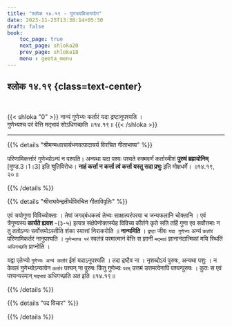 ```yaml
---
title: "श्लोक १४.१९ - गुणत्रयविभागयोग"
date: 2023-11-25T13:38:14+05:30
draft: false
book:
    toc_page: true
    next_page: shloka20
    prev_page: shloka18
    menu : geeta_menu
---
```




## श्लोक १४.१९ {class=text-center}

<br/>

{{< shloka  "0"  >}}
नान्यं गुणेभ्यः कर्तारं यदा द्रष्टानुपश्यति ।    
गुणेभ्यश्च परं वेत्ति मद्भावं सोऽधिगच्छति ॥१४.१९॥
{{< /shloka >}}

---


{{% details "श्रीमन्मध्वाचार्यभगवत्पादाचर्य विरचित  गीताभाष्य" %}}

परिणामिकर्त्तारं गुणेभ्योऽन्यं न पश्यति। 
अन्यथा यदा पश्यः पश्यते रुक्मवर्णं कर्तारमीशं 
**पुरुषं ब्रह्मयोनिम्** [मुण्ड.3।1।3] इति श्रुतिविरोधः। 
**नाहं कर्त्ता न कर्त्ता त्वं कर्त्ता यस्तु सदा प्रभुः** इति 
मोक्षधर्मे। ॥१४.१९, २०॥

{{% /details %}}



{{% details "श्रीराघवेन्द्रतीर्थविरचित गीताविवृतिः" %}}

एवं त्रयोगुणा विविच्योक्ताः । तेषां जगद्बंधकत्वं तेभ्यः 
साक्षात्परंपरया च जन्यफलानि चोक्तानि । 
एवं त्रैगुण्यस्य **कार्यते ह्यवश** -(३-५) इत्यत्र
संक्षेपेणोक्तस्येह विविच्य कीर्तने कृते सति तर्हि गुणा एव 
सर्वोत्तमाः न तु ततोऽन्यः सर्वोत्तमोऽस्तीति शंका स्यात्तां 
निराकरोति ॥ **नान्यमिति** । `द्रष्टा` 
जीवः `यदा गुणेभ्यः` अन्यं `कर्तारं` परिणामिकर्तरं 
नानुपश्यति । `गुणेभ्यश्च परं`
स्वतंत्रं परमात्मानं वेत्ति स ज्ञानी `मद्भावं` 
ज्ञानानंदात्मिकां मयि स्थितिं `अधिगच्छति`
प्राप्नोति ।   

यद्वा एतेभ्यो `गुणेभ्यः अन्यं कर्तारं` ईशं यदाऽनुपश्यति । 
तदा द्रष्टैव ना । नृशब्दोऽयं पुरुषः, अन्यथा पशुः । 
न केवलं गुणेभ्योऽन्यत्वेन `कर्तारं` पश्यन्‌ ना 
पुरुषः किंतु गुणेभ्यः `परम्` उत्तमं उत्तमत्वेनापि 
पश्यन्पुरुषः । कुतः स एवं पश्यन्यस्मान् `मद्भावं` 
अधिगच्छति अत इति ॥१४.१९॥

{{% /details %}}



{{% details "पद विचार" %}}


{{% /details %}}

